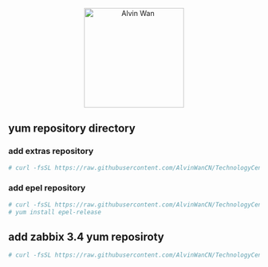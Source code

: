 <p align='center'> <a href='https://github.com/alvinwancn' target="_blank"> <img src='https://github.com/AlvinWanCN/life-record/raw/master/images/etlucency.png' alt='Alvin Wan' width=200></a></p>


## yum repository directory

### add extras repository
```bash
# curl -fsSL https://raw.githubusercontent.com/AlvinWanCN/TechnologyCenter/master/linux/software/yum.repos.d/Centos7-extras.repo > /etc//yum.repos.d/Centos7-extras.repo
```

### add epel repository

```bash
# curl -fsSL https://raw.githubusercontent.com/AlvinWanCN/TechnologyCenter/master/linux/software/yum.repos.d/Centos7-extras.repo > /etc//yum.repos.d/Centos7-extras.repo
# yum install epel-release
```

## add zabbix 3.4 yum reposiroty
```bash
# curl -fsSL https://raw.githubusercontent.com/AlvinWanCN/TechnologyCenter/master/linux/software/yum.repos.d/zabbix3.4.repo > /etc/yum.repos.d/zabbix3.4.repo
```